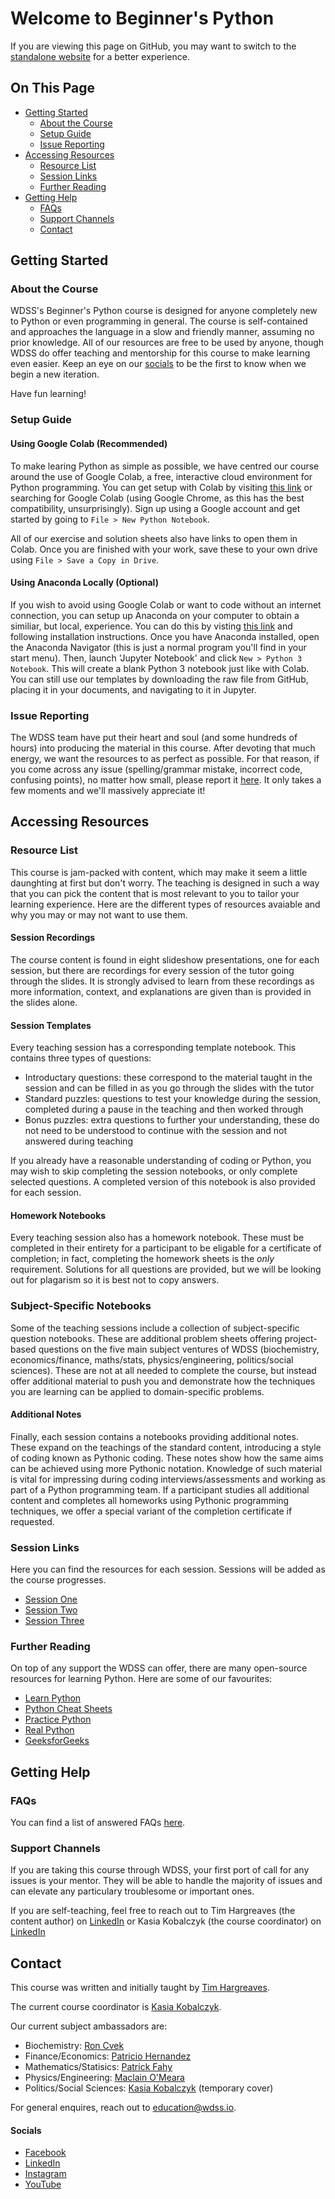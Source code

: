 # Welcome to Beginner's Python

If you are viewing this page on GitHub, you may want to switch to the [standalone website](https://education.wdss.io/beginners-python) for a better experience.

## On This Page

- [Getting Started](#getting-started)
  - [About the Course](#about-the-course)
  - [Setup Guide](#setup-guide)
  - [Issue Reporting](#issue-reporting)
- [Accessing Resources](#accessing-resources)
  - [Resource List](#resource-list)
  - [Session Links](#session-links)
  - [Further Reading](#further-readinng)
- [Getting Help](#getting-help)
  - [FAQs](#faqs)
  - [Support Channels](#support-channels)
  - [Contact](#contact)

## Getting Started

### About the Course

WDSS's Beginner's Python course is designed for anyone completely new to Python or even programming in general. The course is self-contained and approaches the language in a slow and friendly manner, assuming no prior knowledge. All of our resources are free to be used by anyone, though WDSS do offer teaching and mentorship for this course to make learning even easier. Keep an eye on our [socials](#socials) to be the first to know when we begin a new iteration.

Have fun learning!

### Setup Guide

#### Using Google Colab (Recommended)

To make learing Python as simple as possible, we have centred our course around the use of Google Colab, a free, interactive cloud environment for Python programming. You can get setup with Colab by visiting [this link](https://colab.research.google.com/) or searching for Google Colab (using Google Chrome, as this has the best compatibility, unsurprisingly). Sign up using a Google account and get started by going to `File > New Python Notebook`. 

All of our exercise and solution sheets also have links to open them in Colab. Once you are finished with your work, save these to your own drive using `File > Save a Copy in Drive`.

#### Using Anaconda Locally (Optional)

If you wish to avoid using Google Colab or want to code without an internet connection, you can setup up Anaconda on your computer to obtain a similiar, but local, experience. You can do this by visting [this link](https://www.anaconda.com/distribution/) and following installation instructions. Once you have Anaconda installed, open the Anaconda Navigator (this is just a normal program you'll find in your start menu). Then, launch 'Jupyter Notebook' and click `New > Python 3 Notebook`. This will create a blank Python 3 notebook just like with Colab. You can still use our templates by downloading the raw file from GitHub, placing it in your documents, and navigating to it in Jupyter.

### Issue Reporting

The WDSS team have put their heart and soul (and some hundreds of hours) into producing the material in this course. After devoting that much energy, we want the resources to as perfect as possible. For that reason, if you come across any issue (spelling/grammar mistake, incorrect code, confusing points), no matter how small, please report it [here](https://github.com/warwickdatasciencesociety/beginners-python/issues). It only takes a few moments and we'll massively appreciate it!

## Accessing Resources

### Resource List

This course is jam-packed with content, which may make it seem a little daunghting at first but don't worry. The teaching is designed in such a way that you can pick the content that is most relevant to you to tailor your learning experience. Here are the different types of resources avaiable and why you may or may not want to use them.

#### Session Recordings

The course content is found in eight slideshow presentations, one for each session, but there are recordings for every session of the tutor going through the slides. It is strongly advised to learn from these recordings as more information, context, and explanations are given than is provided in the slides alone.

#### Session Templates

Every teaching session has a corresponding template notebook. This contains three types of questions:

- Introductary questions: these correspond to the material taught in the session and can be filled in as you go through the slides with the tutor
- Standard puzzles: questions to test your knowledge during the session, completed during a pause in the teaching and then worked through
- Bonus puzzles: extra questions to further your understanding, these do not need to be understood to continue with the session and not answered during teaching

If you already have a reasonable understanding of coding or Python, you may wish to skip completing the session notebooks, or only complete selected questions. A completed version of this notebook is also provided for each session.

#### Homework Notebooks

Every teaching session also has a homework notebook. These must be completed in their entirety for a participant to be eligable for a certificate of completion; in fact, completing the homework sheets is the _only_ requirement. Solutions for all questions are provided, but we will be looking out for plagarism so it is best not to copy answers.

### Subject-Specific Notebooks

Some of the teaching sessions include a collection of subject-specific question notebooks. These are additional problem sheets offering project-based questions on the five main subject ventures of WDSS (biochemistry, economics/finance, maths/stats, physics/engineering, politics/social sciences). These are not at all needed to complete the course, but instead offer additional material to push you and demonstrate how the techniques you are learning can be applied to domain-specific problems.

#### Additional Notes

Finally, each session contains a notebooks providing additional notes. These expand on the teachings of the standard content, introducing a style of coding known as Pythonic coding. These notes show how the same aims can be achieved using more Pythonic notation. Knowledge of such material is vital for impressing during coding interviews/assessments and working as part of a Python programming team. If a participant studies all additional content and completes all homeworks using Pythonic programming techniques, we offer a special variant of the completion certificate if requested.

### Session Links

Here you can find the resources for each session. Sessions will be added as the course progresses.

* [Session One](session-one)
* [Session Two](session-two)
* [Session Three](session-three)

### Further Reading

On top of any support the WDSS can offer, there are many open-source resources for learning Python. Here are some of our favourites:

* [Learn Python](https://www.learnpython.org/)
* [Python Cheat Sheets](https://ehmatthes.github.io/pcc/cheatsheets/README.html)
* [Practice Python](https://www.practicepython.org/)
* [Real Python](https://realpython.com/start-here/)
* [GeeksforGeeks](https://www.geeksforgeeks.org/python-programming-language/)

## Getting Help

### FAQs

You can find a list of answered FAQs [here](faqs).

### Support Channels

If you are taking this course through WDSS, your first port of call for any issues is your mentor. They will be able to handle the majority of issues and can elevate any particulary troublesome or important ones.

If you are self-teaching, feel free to reach out to Tim Hargreaves (the content author) on [LinkedIn](https://www.linkedin.com/in/tim-hargreaves/) or Kasia Kobalczyk (the course coordinator) on [LinkedIn](https://www.linkedin.com/in/katarzyna-kobalczyk/)

## Contact

This course was written and initially taught by [Tim Hargreaves](https://www.linkedin.com/in/tim-hargreaves/). 

The current course coordinator is [Kasia Kobalczyk](https://www.linkedin.com/in/katarzyna-kobalczyk/). 

Our current subject ambassadors are:
- Biochemistry: [Ron Cvek](https://www.linkedin.com/in/ronaldcvek/)
- Finance/Economics: [Patricio Hernandez](https://www.linkedin.com/in/patriciohdzs/)
- Mathematics/Statisics: [Patrick Fahy](https://www.linkedin.com/in/patrick-fahy-686689174/)
- Physics/Engineering: [Maclain O'Meara](https://www.linkedin.com/in/maclain-o-meara-63a954197/)
- Politics/Social Sciences: [Kasia Kobalczyk](https://www.linkedin.com/in/katarzyna-kobalczyk/) (temporary cover)

For general enquires, reach out to [education@wdss.io](mailto:education@wdss.io).

#### Socials

* [Facebook](https://rebrand.ly/wdss-facebook)
* [LinkedIn](https://rebrand.ly/wdss-linkedin)
* [Instagram](https://rebrand.ly/wdss-instagram)
* [YouTube](https://rebrand.ly/wdss-youtube)

